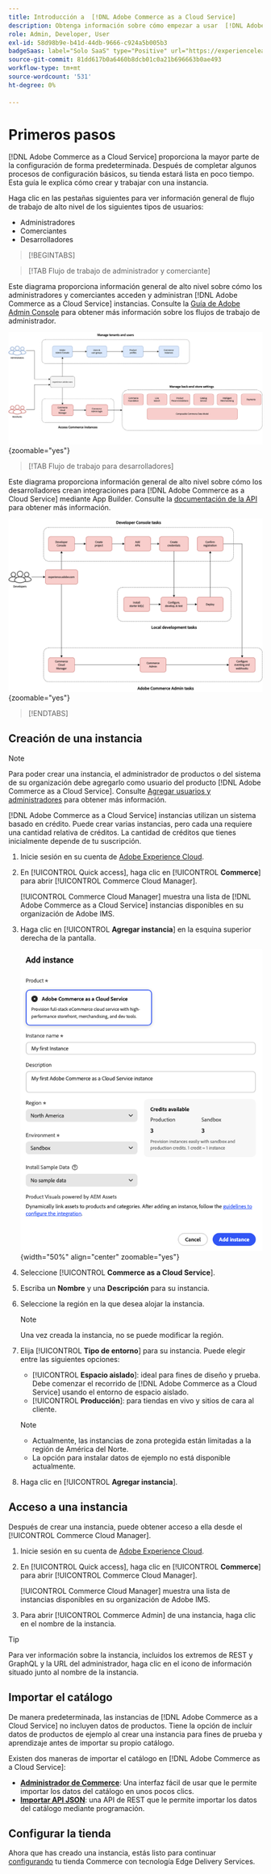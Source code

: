 ```yaml
---
title: Introducción a  [!DNL Adobe Commerce as a Cloud Service]
description: Obtenga información sobre cómo empezar a usar  [!DNL Adobe Commerce as a Cloud Service].
role: Admin, Developer, User
exl-id: 58d98b9e-b41d-44db-9666-c924a5b005b3
badgeSaas: label="Solo SaaS" type="Positive" url="https://experienceleague.adobe.com/es/docs/commerce/user-guides/product-solutions" tooltip="Solo se aplica a los proyectos de Adobe Commerce as a Cloud Service y Adobe Commerce Optimizer (infraestructura de SaaS administrada por Adobe)."
source-git-commit: 81dd617b0a6460b8dcb01c0a21b696663b0ae493
workflow-type: tm+mt
source-wordcount: '531'
ht-degree: 0%

---
```


# Primeros pasos

[!DNL Adobe Commerce as a Cloud Service] proporciona la mayor parte de la configuración de forma predeterminada. Después de completar algunos procesos de configuración básicos, su tienda estará lista en poco tiempo. Esta guía le explica cómo crear y trabajar con una instancia.

Haga clic en las pestañas siguientes para ver información general de flujo de trabajo de alto nivel de los siguientes tipos de usuarios:

* Administradores
* Comerciantes
* Desarrolladores

>[!BEGINTABS]

>[!TAB Flujo de trabajo de administrador y comerciante]

Este diagrama proporciona información general de alto nivel sobre cómo los administradores y comerciantes acceden y administran [!DNL Adobe Commerce as a Cloud Service] instancias. Consulte la [Guía de Adobe Admin Console](https://helpx.adobe.com/es/enterprise/admin-guide.html) para obtener más información sobre los flujos de trabajo de administrador.

![[!DNL Adobe Commerce as a Cloud Service] diagrama de flujo comercial](./assets/merchant-flow.svg){zoomable="yes"}

>[!TAB Flujo de trabajo para desarrolladores]

Este diagrama proporciona información general de alto nivel sobre cómo los desarrolladores crean integraciones para [!DNL Adobe Commerce as a Cloud Service] mediante App Builder. Consulte la [documentación de la API](https://developer.adobe.com/commerce/webapi/rest/) para obtener más información.

![[!DNL Adobe Commerce as a Cloud Service] diagrama de flujo de desarrollador](./assets/developer-flow.svg){zoomable="yes"}

>[!ENDTABS]

## Creación de una instancia

>[!NOTE]
>
>Para poder crear una instancia, el administrador de productos o del sistema de su organización debe agregarlo como usuario del producto [!DNL Adobe Commerce as a Cloud Service]. Consulte [Agregar usuarios y administradores](./user-management.md#add-users-and-admins) para obtener más información.

[!DNL Adobe Commerce as a Cloud Service] instancias utilizan un sistema basado en crédito. Puede crear varias instancias, pero cada una requiere una cantidad relativa de créditos. La cantidad de créditos que tienes inicialmente depende de tu suscripción.

1. Inicie sesión en su cuenta de [Adobe Experience Cloud](https://experience.adobe.com/).

1. En [!UICONTROL Quick access], haga clic en [!UICONTROL **Commerce**] para abrir [!UICONTROL Commerce Cloud Manager].

   [!UICONTROL Commerce Cloud Manager] muestra una lista de [!DNL Adobe Commerce as a Cloud Service] instancias disponibles en su organización de Adobe IMS.

1. Haga clic en [!UICONTROL **Agregar instancia**] en la esquina superior derecha de la pantalla.

   ![Crear instancia](./assets/create-instance.png){width="50%" align="center" zoomable="yes"}

1. Seleccione [!UICONTROL **Commerce as a Cloud Service**].

1. Escriba un **Nombre** y una **Descripción** para su instancia.

1. Seleccione la región en la que desea alojar la instancia.

   >[!NOTE]
   >
   >Una vez creada la instancia, no se puede modificar la región.

1. Elija [!UICONTROL **Tipo de entorno**] para su instancia. Puede elegir entre las siguientes opciones:

   * [!UICONTROL **Espacio aislado**]: ideal para fines de diseño y prueba. Debe comenzar el recorrido de [!DNL Adobe Commerce as a Cloud Service] usando el entorno de espacio aislado.
   * [!UICONTROL **Producción**]: para tiendas en vivo y sitios de cara al cliente.

   >[!NOTE]
   >
   >* Actualmente, las instancias de zona protegida están limitadas a la región de América del Norte.
   >* La opción para instalar datos de ejemplo no está disponible actualmente.

1. Haga clic en [!UICONTROL **Agregar instancia**].

## Acceso a una instancia

Después de crear una instancia, puede obtener acceso a ella desde el [!UICONTROL Commerce Cloud Manager].

1. Inicie sesión en su cuenta de [Adobe Experience Cloud](https://experience.adobe.com/).

1. En [!UICONTROL Quick access], haga clic en [!UICONTROL **Commerce**] para abrir [!UICONTROL Commerce Cloud Manager].

   [!UICONTROL Commerce Cloud Manager] muestra una lista de instancias disponibles en su organización de Adobe IMS.

1. Para abrir [!UICONTROL Commerce Admin] de una instancia, haga clic en el nombre de la instancia.

>[!TIP]
>
>Para ver información sobre la instancia, incluidos los extremos de REST y GraphQL y la URL del administrador, haga clic en el icono de información situado junto al nombre de la instancia.

## Importar el catálogo

De manera predeterminada, las instancias de [!DNL Adobe Commerce as a Cloud Service] no incluyen datos de productos. Tiene la opción de incluir datos de productos de ejemplo al crear una instancia para fines de prueba y aprendizaje antes de importar su propio catálogo.

Existen dos maneras de importar el catálogo en [!DNL Adobe Commerce as a Cloud Service]:

* [**Administrador de Commerce**](https://experienceleague.adobe.com/es/docs/commerce-admin/systems/data-transfer/import/data-import): Una interfaz fácil de usar que le permite importar los datos del catálogo en unos pocos clics.
* [**Importar API JSON**](https://developer.adobe.com/commerce/webapi/rest/modules/import/#import-json-api): una API de REST que le permite importar los datos del catálogo mediante programación.

<!-- TODO

- Add guidance about how to choose which method to use
- Add guidance for new vs existing customers (cross-reference OR and _include file for migration content)

-->

## Configurar la tienda

Ahora que has creado una instancia, estás listo para continuar [configurando](storefront.md) tu tienda Commerce con tecnología Edge Delivery Services.

